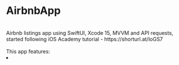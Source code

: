 # AirbnbApp
<br/>
Airbnb listings app using SwiftUI, Xcode 15, MVVM and API requests, started following iOS Academy tutorial - https://shorturl.at/loGS7 
<br/>
<br/>
This app features:
<li></li>



